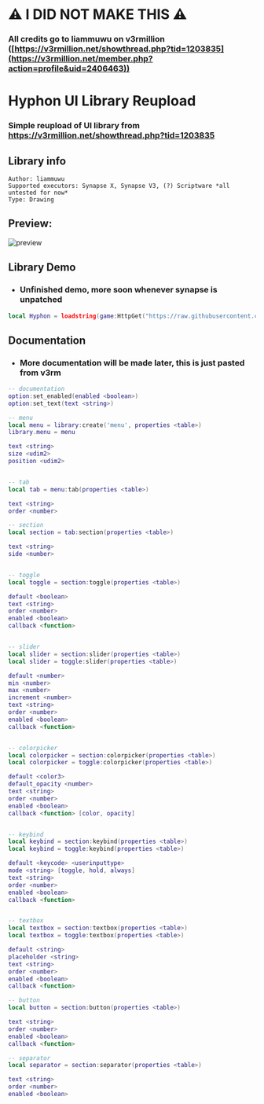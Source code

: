 # ⚠ I DID NOT MAKE THIS ⚠
### All credits go to liammuwu on v3rmillion ([https://v3rmillion.net/showthread.php?tid=1203835](https://v3rmillion.net/member.php?action=profile&uid=2406463))
# Hyphon UI Library Reupload
### Simple reupload of UI library from https://v3rmillion.net/showthread.php?tid=1203835

## Library info
```
Author: liammuwu
Supported executors: Synapse X, Synapse V3, (?) Scriptware *all untested for now*
Type: Drawing
```

## Preview:
![preview](https://raw.githubusercontent.com/scotdotwtf/Hyphon-UI-Library-Reupload/main/Hyphon_Preview.png)

## Library Demo
- ### Unfinished demo, more soon whenever synapse is unpatched
```lua
local Hyphon = loadstring(game:HttpGet("https://raw.githubusercontent.com/scotdotwtf/Hyphon-UI-Library-Reupload/main/Hyphon_Library.lua"))({cheatname = 'cheat name', gamename = "game name"})
```

## Documentation
- ### More documentation will be made later, this is just pasted from v3rm

```lua
-- documentation
option:set_enabled(enabled <boolean>)
option:set_text(text <string>)

-- menu
local menu = library:create('menu', properties <table>)
library.menu = menu

text <string>
size <udim2>
position <udim2>


-- tab
local tab = menu:tab(properties <table>)

text <string>
order <number>

-- section
local section = tab:section(properties <table>)

text <string>
side <number>


-- toggle
local toggle = section:toggle(properties <table>)

default <boolean>
text <string>
order <number>
enabled <boolean>
callback <function>


-- slider
local slider = section:slider(properties <table>)
local slider = toggle:slider(properties <table>)

default <number>
min <number>
max <number>
increment <number>
text <string>
order <number>
enabled <boolean>
callback <function>


-- colorpicker
local colorpicker = section:colorpicker(properties <table>)
local colorpicker = toggle:colorpicker(properties <table>)

default <color3>
default_opacity <number>
text <string>
order <number>
enabled <boolean>
callback <function> [color, opacity]


-- keybind
local keybind = section:keybind(properties <table>)
local keybind = toggle:keybind(properties <table>)

default <keycode> <userinputtype>
mode <string> [toggle, hold, always]
text <string>
order <number>
enabled <boolean>
callback <function>


-- textbox
local textbox = section:textbox(properties <table>)
local textbox = toggle:textbox(properties <table>)

default <string>
placeholder <string>
text <string>
order <number>
enabled <boolean>
callback <function>

-- button
local button = section:button(properties <table>)

text <string>
order <number>
enabled <boolean>
callback <function>

-- separator
local separator = section:separator(properties <table>)

text <string>
order <number>
enabled <boolean>
```
